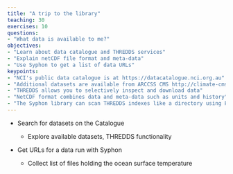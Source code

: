```yaml
---
title: "A trip to the library"
teaching: 30
exercises: 10
questions:
- "What data is available to me?"
objectives:
- "Learn about data catalogue and THREDDS services"
- "Explain netCDF file format and meta-data"
- "Use Syphon to get a list of data URLs"
keypoints:
- "NCI's public data catalogue is at https://datacatalogue.nci.org.au"
- "Additional datasets are available from ARCCSS CMS http://climate-cms.unsw.wikispaces.net/Data"
- "THREDDS allows you to selectively inspect and download data"
- "NetCDF format combines data and meta-data such as units and history"
- "The Syphon library can scan THREDDS indexes like a directory using Python"
---
```


 * Search for datasets on the Catalogue
   * Explore available datasets, THREDDS functionality

 * Get URLs for a data run with Syphon
   * Collect list of files holding the ocean surface temperature

